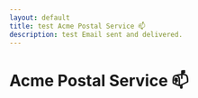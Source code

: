 ```yaml
---
layout: default
title: test Acme Postal Service 📫
description: test Email sent and delivered.
---
```


# Acme Postal Service 📫
